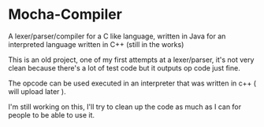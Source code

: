 # Mocha-Compiler
A lexer/parser/compiler for a C like language, written in Java for an interpreted language written in C++ (still in the works)

This is an old project, one of my first attempts at a lexer/parser, it's not very clean because there's a lot of test code but it outputs op code just fine.

The opcode can be used executed in an interpreter that was written in c++ ( will upload later ).

I'm still working on this, I'll try to clean up the code as much as I can for people to be able to use it.

